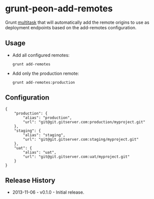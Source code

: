 # grunt-peon-add-remotes

Grunt [multitask](http://gruntjs.com/creating-tasks#multi-tasks) that will automatically add the remote origins to use as deployment endpoints based on the add-remotes configuration.

## Usage

* Add all configured remotes:

    `grunt add-remotes`

* Add only the production remote:

    `grunt add-remotes:production`


## Configuration

```
{
    "production": {
        "alias": "production",
        "url": "git@git.gitserver.com:production/myproject.git"
    },
    "staging": {
        "alias": "staging",
        "url": "git@git.gitserver.com:staging/myproject.git"
    },
    "uat": {
        "alias": "uat",
        "url": "git@git.gitserver.com:uat/myproject.git"
    }
}

```


## Release History
 * 2013-11-06 - v0.1.0 - Initial release.